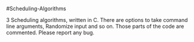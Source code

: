 #Scheduling-Algorithms

3 Scheduling algorithms, written in C.
There are options to take command line arguments, Randomize input and so on. Those parts of the code are commented.
Please report any bug.
